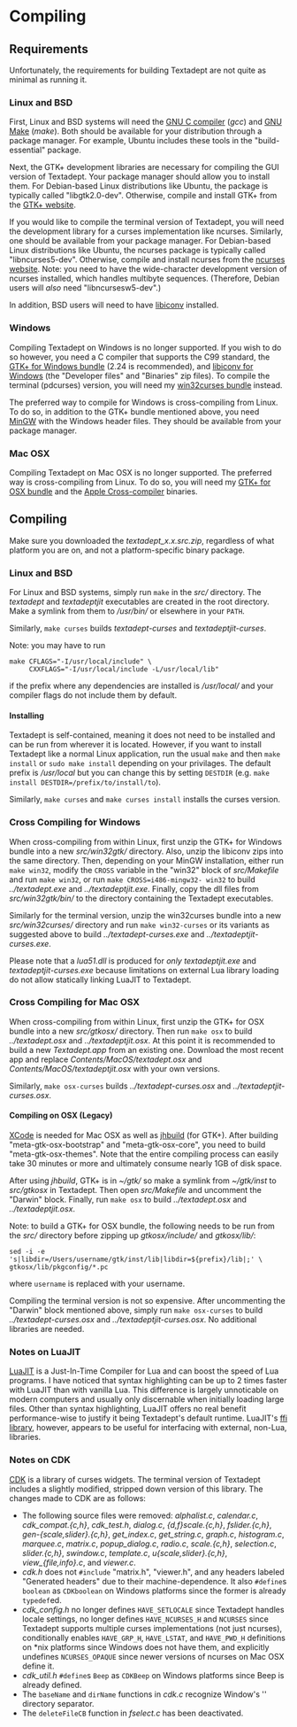 # Compiling

## Requirements

Unfortunately, the requirements for building Textadept are not quite as minimal
as running it.

### Linux and BSD

First, Linux and BSD systems will need the [GNU C compiler][] (*gcc*) and
[GNU Make][] (*make*). Both should be available for your distribution through a
package manager. For example, Ubuntu includes these tools in the
"build-essential" package.

Next, the GTK+ development libraries are necessary for compiling the GUI version
of Textadept. Your package manager should allow you to install them. For
Debian-based Linux distributions like Ubuntu, the package is typically called
"libgtk2.0-dev". Otherwise, compile and install GTK+ from the [GTK+ website][].

If you would like to compile the terminal version of Textadept, you will need
the development library for a curses implementation like ncurses. Similarly, one
should be available from your package manager. For Debian-based Linux
distributions like Ubuntu, the ncurses package is typically called
"libncurses5-dev". Otherwise, compile and install ncurses from the
[ncurses website][]. Note: you need to have the wide-character development
version of ncurses installed, which handles multibyte sequences. (Therefore,
Debian users will _also_ need "libncursesw5-dev".)

In addition, BSD users will need to have [libiconv][] installed.

[GTK+ website]: http://www.gtk.org/download/linux.html
[GNU C compiler]: http://gcc.gnu.org
[GNU Make]: http://www.gnu.org/software/make/
[ncurses website]: http://invisible-island.net/ncurses/#download_ncurses
[libiconv]: http://www.gnu.org/software/libiconv/

### Windows

Compiling Textadept on Windows is no longer supported. If you wish to do so
however, you need a C compiler that supports the C99 standard, the
[GTK+ for Windows bundle][] (2.24 is recommended), and [libiconv for Windows][]
(the "Developer files" and "Binaries" zip files). To compile the terminal
(pdcurses) version, you will need my [win32curses bundle][] instead.

The preferred way to compile for Windows is cross-compiling from Linux. To do
so, in addition to the GTK+ bundle mentioned above, you need [MinGW][] with the
Windows header files. They should be available from your package manager.

[GTK+ for Windows bundle]: http://www.gtk.org/download/win32.html
[libiconv for Windows]: http://gnuwin32.sourceforge.net/packages/libiconv.htm
[win32curses bundle]: download/win32curses.zip
[MinGW]: http://mingw.org

### Mac OSX

Compiling Textadept on Mac OSX is no longer supported. The preferred way is
cross-compiling from Linux. To do so, you will need my [GTK+ for OSX bundle][]
and the [Apple Cross-compiler][] binaries.

[GTK+ for OSX bundle]: download/gtkosx-2.24.16.zip
[Apple Cross-compiler]: https://launchpad.net/~flosoft/+archive/cross-apple

## Compiling

Make sure you downloaded the *textadept_x.x.src.zip*, regardless of what
platform you are on, and not a platform-specific binary package.

### Linux and BSD

For Linux and BSD systems, simply run `make` in the *src/* directory. The
*textadept* and *textadeptjit* executables are created in the root directory.
Make a symlink from them to */usr/bin/* or elsewhere in your `PATH`.

Similarly, `make curses` builds *textadept-curses* and *textadeptjit-curses*.

Note: you may have to run

    make CFLAGS="-I/usr/local/include" \
         CXXFLAGS="-I/usr/local/include -L/usr/local/lib"

if the prefix where any dependencies are installed is */usr/local/* and your
compiler flags do not include them by default.

#### Installing

Textadept is self-contained, meaning it does not need to be installed and can be
run from wherever it is located. However, if you want to install Textadept like
a normal Linux application, run the usual `make` and then `make install` or
`sudo make install` depending on your privilages. The default prefix is
*/usr/local* but you can change this by setting `DESTDIR` (e.g.
`make install DESTDIR=/prefix/to/install/to`).

Similarly, `make curses` and `make curses install` installs the curses version.

### Cross Compiling for Windows

When cross-compiling from within Linux, first unzip the GTK+ for Windows bundle
into a new *src/win32gtk/* directory. Also, unzip the libiconv zips into the
same directory. Then, depending on your MinGW installation, either run
`make win32`, modify the `CROSS` variable in the "win32" block of *src/Makefile*
and run `make win32`, or run `make CROSS=i486-mingw32- win32` to build
*../textadept.exe* and *../textadeptjit.exe*. Finally, copy the dll files from
*src/win32gtk/bin/* to the directory containing the Textadept executables.

Similarly for the terminal version, unzip the win32curses bundle into a new
*src/win32curses/* directory and run `make win32-curses` or its variants as
suggested above to build *../textadept-curses.exe* and
*../textadeptjit-curses.exe*.

Please note that a *lua51.dll* is produced for _only_ *textadeptjit.exe* and
*textadeptjit-curses.exe* because limitations on external Lua library loading do
not allow statically linking LuaJIT to Textadept.

### Cross Compiling for Mac OSX

When cross-compiling from within Linux, first unzip the GTK+ for OSX bundle into
a new *src/gtkosx/* directory. Then run `make osx` to build *../textadept.osx*
and *../textadeptjit.osx*. At this point it is recommended to build a new
*Textadept.app* from an existing one. Download the most recent app and replace
*Contents/MacOS/textadept.osx* and *Contents/MacOS/textadeptjit.osx* with your
own versions.

Similarly, `make osx-curses` builds *../textadept-curses.osx* and
*../textadeptjit-curses.osx*.

#### Compiling on OSX (Legacy)

[XCode][] is needed for Mac OSX as well as [jhbuild][] (for GTK+). After
building "meta-gtk-osx-bootstrap" and "meta-gtk-osx-core", you need to build
"meta-gtk-osx-themes". Note that the entire compiling process can easily take 30
minutes or more and ultimately consume nearly 1GB of disk space.

After using *jhbuild*, GTK+ is in *~/gtk/* so make a symlink from *~/gtk/inst*
to *src/gtkosx* in Textadept. Then open *src/Makefile* and uncomment the
"Darwin" block. Finally, run `make osx` to build *../textadept.osx* and
*../textadeptjit.osx*.

Note: to build a GTK+ for OSX bundle, the following needs to be run from the
*src/* directory before zipping up *gtkosx/include/* and *gtkosx/lib/*:

    sed -i -e 's|libdir=/Users/username/gtk/inst/lib|libdir=${prefix}/lib|;' \
    gtkosx/lib/pkgconfig/*.pc

where `username` is replaced with your username.

Compiling the terminal version is not so expensive. After uncommenting the
"Darwin" block mentioned above, simply run `make osx-curses` to build
*../textadept-curses.osx* and *../textadeptjit-curses.osx*. No additional
libraries are needed.

[XCode]: http://developer.apple.com/TOOLS/xcode/
[jhbuild]: http://sourceforge.net/apps/trac/gtk-osx/wiki/Build

### Notes on LuaJIT

[LuaJIT][] is a Just-In-Time Compiler for Lua and can boost the speed of Lua
programs. I have noticed that syntax highlighting can be up to 2 times faster
with LuaJIT than with vanilla Lua. This difference is largely unnoticable on
modern computers and usually only discernable when initially loading large
files. Other than syntax highlighting, LuaJIT offers no real benefit
performance-wise to justify it being Textadept's default runtime. LuaJIT's
[ffi library][], however, appears to be useful for interfacing with external,
non-Lua, libraries.

[LuaJIT]: http://luajit.org
[ffi library]: http://luajit.org/ext_ffi.html

### Notes on CDK

[CDK][] is a library of curses widgets. The terminal version of Textadept
includes a slightly modified, stripped down version of this library. The changes
made to CDK are as follows:

* The following source files were removed: *alphalist.c*, *calendar.c*,
  *cdk_compat.{c,h}*, *cdk_test.h*, *dialog.c*, *{d,f}scale.{c,h}*,
  *fslider.{c,h}*, *gen-{scale,slider}.{c,h}*, *get_index.c*, *get_string.c*,
  *graph.c*, *histogram.c*, *marquee.c*, *matrix.c*, *popup_dialog.c*,
  *radio.c*, *scale.{c,h}*, *selection.c*, *slider.{c,h}*, *swindow.c*,
  *template.c*, *u{scale,slider}.{c,h}*, *view_{file,info}.c*, and *viewer.c*.
* *cdk.h* does not `#include` "matrix.h", "viewer.h", and any headers labeled
  "Generated headers" due to their machine-dependence. It also `#define`s
  `boolean` as `CDKboolean` on Windows platforms since the former is already
  `typedef`ed.
* *cdk_config.h* no longer defines `HAVE_SETLOCALE` since Textadept handles
  locale settings, no longer defines `HAVE_NCURSES_H` and `NCURSES` since
  Textadept supports multiple curses implementations (not just ncurses),
  conditionally enables `HAVE_GRP_H`, `HAVE_LSTAT`, and `HAVE_PWD_H` definitions
  on \*nix platforms since Windows does not have them, and explicitly undefines
  `NCURSES_OPAQUE` since newer versions of ncurses on Mac OSX define it.
* *cdk_util.h* `#define`s `Beep` as `CDKBeep` on Windows platforms since Beep is
  already defined.
* The `baseName` and `dirName` functions in *cdk.c* recognize Window's '\'
  directory separator.
* The `deleteFileCB` function in *fselect.c* has been deactivated.

[CDK]: http://invisible-island.net/cdk/
